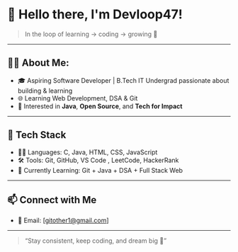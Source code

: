 # 👋 Hello there, I'm Devloop47!

> In the loop of learning → coding → growing 🌱

---

## 👩‍💻 About Me:
- 🎓 Aspiring Software Developer | B.Tech IT Undergrad passionate about building & learning
- 🌐 Learning Web Development, DSA & Git
- 🧠 Interested in **Java**, **Open Source**, and **Tech for Impact**

---

## 🔧 Tech Stack
- 👩‍💻 Languages: C, Java, HTML, CSS, JavaScript
- 🛠 Tools: Git, GitHub, VS Code , LeetCode, HackerRank
- 🌱 Currently Learning: Git + Java + DSA + Full Stack Web

---

## 📫 Connect with Me
- 📧 Email: [gitother1@gmail.com]

---

> “Stay consistent, keep coding, and dream big 🌟”
